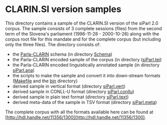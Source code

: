 # CLARIN.SI version samples

This directory contains a sample of the CLARIN.SI version of the siParl 2.0 corpus. The
sample consists of 3 complete sessions (files) from the second term of the Slovena's parliament (1996-11-28 - 2000-10-26) along with the corpus root file for this mandate and for the complete corpus (but including only the three files). The directory consists of:

* the [Parla-CLARIN](https://github.com/clarin-eric/parla-clarin) schema (in directory [Schema](Schema))
* the Parla-CLARIN encoded sample of the corpus (in directory ([siParl.tei](siParl.tei))
* the Parla-CLARIN encoded linguistically annotated sample (in directory [siParl.ana](siParl.ana))
* the scripts to make the sample and convert it into down-stream formats ([Makefile](Makefile) and the [bin](bin) directory)
* derived sample in vertical format (directory [siParl.vert](siParl.vert))
* derived sample in CONLL-U format (directory [siParl.conllu](siParl.conllu))
* derived sample in plain text format (directory [siParl.text](siParl.text))
* derived meta-data of the sample in TSV format (directory [siParl.meta](siParl.meta))

The complete corpus with all the formats available here can be found at
[http://hdl.handle.net/11356/1300](http://hdl.handle.net/11356/1300).
